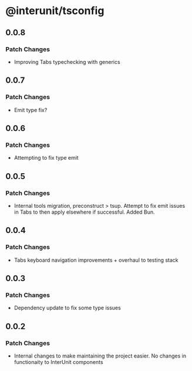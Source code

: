 # @interunit/tsconfig

## 0.0.8

### Patch Changes

- Improving Tabs typechecking with generics

## 0.0.7

### Patch Changes

- Emit type fix?

## 0.0.6

### Patch Changes

- Attempting to fix type emit

## 0.0.5

### Patch Changes

- Internal tools migration, preconstruct > tsup. Attempt to fix emit issues in Tabs to then apply elsewhere if successful. Added Bun.

## 0.0.4

### Patch Changes

- Tabs keyboard navigation improvements + overhaul to testing stack

## 0.0.3

### Patch Changes

- Dependency update to fix some type issues

## 0.0.2

### Patch Changes

- Internal changes to make maintaining the project easier. No changes in functionaity to InterUnit components
